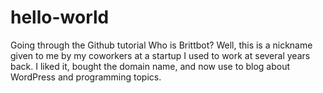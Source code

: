 # hello-world
Going through the Github tutorial
Who is Brittbot? Well, this is a nickname given to me by my coworkers at a startup I used to work at several years back. I liked it, bought the domain name, and now use to blog about WordPress and programming topics.
